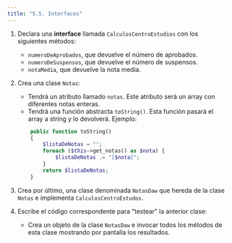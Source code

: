 ```yaml
---
title: "5.5. Interfaces"
---
```


1. Declara una **interface** llamada `CalculosCentroEstudios` con los siguientes métodos:
    - ```numeroDeAprobados```, que devuelve el número de aprobados.
    - ```numeroDeSuspensos```, que devuelve el número de suspensos.
    - ```notaMedia```, que devuelve la nota media.

2. Crea una clase ```Notas```:
    - Tendrá un atributo llamado ```notas```. Este atributo será un array con diferentes notas enteras. 
    - Tendrá una función abstracta ```toString()```. Esta función pasará el array a string y lo devolverá. Ejemplo:

    ```php
        public function toString()
        {
            $listaDeNotas = "";
            foreach ($this->get_notas() as $nota) {
                $listaDeNotas .= "[$nota]";
            }
            return $listaDeNotas;
        }
    ```

3. Crea por último, una clase denominada ```NotasDaw``` que hereda de la clase ```Notas``` e implementa ```CalculosCentroEstudos```.
4. Escribe el código correspondente para "testear" la anterior clase:
    -  Crea un objeto de la clase ```NotasDaw``` e invocar todos los métodos de esta clase mostrando por pantalla los resultados.